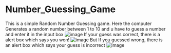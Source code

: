 # Number_Guessing_Game

This is a simple Random Number Guessing game.
Here the computer Generates a random number between 1 to 10 and u have to guess a number and enter it in the input box
![image](https://github.com/Neha220803/Number_Guessing_Game/assets/111070486/862b0840-13c2-439a-a99e-73e87d6307f7)
If your guess was correct, there is a alert box which says you won!
![image](https://github.com/Neha220803/Number_Guessing_Game/assets/111070486/8792352f-850b-485e-8d88-fec3a0da847c)
But If you guessed wrong, there is an alert box which says your guess is incorrect
![image](https://github.com/Neha220803/Number_Guessing_Game/assets/111070486/0132fab7-0824-44cd-9e09-c077bbfcf549)
